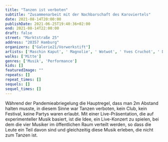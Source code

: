 ```yaml
---
title: "Tanzen ist verboten"
subtitle: "Zusammenarbeit mit der Nachbarschaft des Karoviertels"
date: 2021-08-14T20:00:00
publishDate: 2021-06-25T19:40:36+02:00
end: 2021-08-14T22:00:00
draft: false
street: "Marktstraße 25"
address: "20357 Hamburg"
organizers: ["Galerie21/Vorwerkstift"]
artists: ['Maschin Kaput', ' Magnolie', ' Wotwot', ' Yves Cruchot', ' David Huss']
walks: ['Mitte']
genres: ['Musik', 'Performance']
kids: []
featuredImage: ""
repeats: []
repeat_times: []
sequels: []
sequel_times: []
---
```


Während der Pandemieabriegelung die Hauptregel, dass man 2m Abstand  halten musste, in diesem Sinne war Tanzen verboten, kein Club, kein Festival, keine Partys waren erlaubt. Mit einer Live-Präsentation, die auf experimenteller Musik basiert, ist die Idee, ein Live-Konzert zu spielen, bei dem die vier Musiker im öffentlichen Raum verteilt werden, so dass die Leute ein Teil davon sind und gleichzeitig diese Musik erleben, die nicht zum Tanzen ist. 